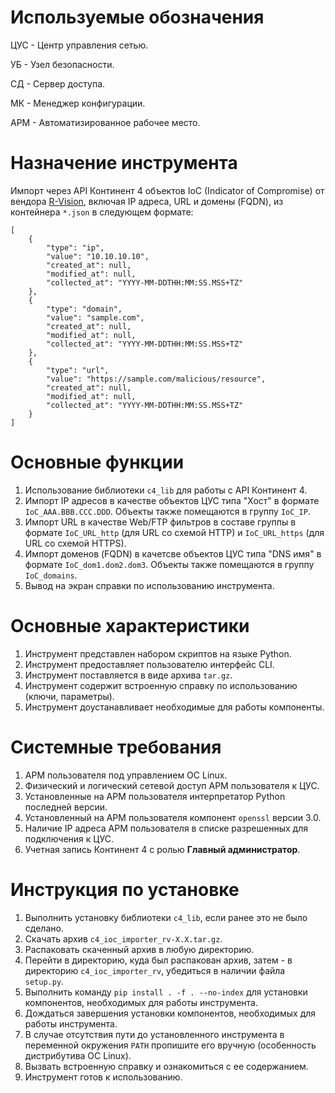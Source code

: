 # Используемые обозначения

ЦУС - Центр управления сетью.

УБ - Узел безопасности.

СД - Сервер доступа.

МК - Менеджер конфигурации.

АРМ - Автоматизированное рабочее место.

# Назначение инструмента

Импорт через API Континент 4 объектов IoC (Indicator of Compromise) от вендора [R-Vision](https://rvision.ru/), включая IP адреса, URL и домены (FQDN), из контейнера `*.json` в следующем формате:

```
[
    {
        "type": "ip",
        "value": "10.10.10.10",
        "created_at": null,
        "modified_at": null,
        "collected_at": "YYYY-MM-DDTHH:MM:SS.MSS+TZ"
    },
    {
        "type": "domain",
        "value": "sample.com",
        "created_at": null,
        "modified_at": null,
        "collected_at": "YYYY-MM-DDTHH:MM:SS.MSS+TZ"
    },
    {
        "type": "url",
        "value": "https://sample.com/malicious/resource",
        "created_at": null,
        "modified_at": null,
        "collected_at": "YYYY-MM-DDTHH:MM:SS.MSS+TZ"
    }
]
```

# Основные функции

1. Использование библиотеки `c4_lib` для работы с API Континент 4.
2. Импорт IP адресов в качестве объектов ЦУС типа "Хост" в формате `IoC_AAA.BBB.CCC.DDD`. Объекты также помещаются в группу `IoC_IP`.
3. Импорт URL в качестве Web/FTP фильтров в составе группы в формате `IoC_URL_http` (для URL со схемой HTTP) и `IoC_URL_https` (для URL со схемой HTTPS).
4. Импорт доменов (FQDN) в качетсве объектов ЦУС типа "DNS имя" в формате `IoC_dom1.dom2.dom3`. Объекты также помещаются в группу `IoC_domains`.
5. Вывод на экран справки по использованию инструмента.

# Основные характеристики

1. Инструмент представлен набором скриптов на языке Python.
2. Инструмент предоставляет пользователю интерфейс CLI.
3. Инструмент поставляется в виде архива `tar.gz`.
4. Инструмент содержит встроенную справку по использованию (ключи, параметры).
5. Инструмент доустанавливает необходимые для работы компоненты.

# Системные требования

1. АРМ пользователя под управлением ОС Linux.
2. Физический и логический сетевой доступ АРМ пользователя к ЦУС.
3. Установленные на АРМ пользователя интерпретатор Python последней версии.
4. Установленный на АРМ пользователя компонент `openssl` версии 3.0.
5. Наличие IP адреса АРМ пользователя в списке разрешенных для подключения к ЦУС.
6. Учетная запись Континент 4 с ролью **Главный администратор**.

# Инструкция по установке

1. Выполнить установку библиотеки `c4_lib`, если ранее это не было сделано.
2. Скачать архив `c4_ioc_importer_rv-X.X.tar.gz`.
3. Распаковать скаченный архив в любую директорию.
4. Перейти в директорию, куда был распакован архив, затем - в директорию `c4_ioc_importer_rv`, убедиться в наличии файла `setup.py`.
5. Выполнить команду `pip install . -f . --no-index` для установки компонентов, необходимых для работы инструмента.
6. Дождаться завершения установки компонентов, необходимых для работы инструмента.
7. В случае отсутствия пути до установленного инструмента в переменной окружения `PATH` пропишите его вручную (особенность дистрибутива ОС Linux).
8. Вызвать встроенную справку и ознакомиться с ее содержанием.
9. Инструмент готов к использованию.
